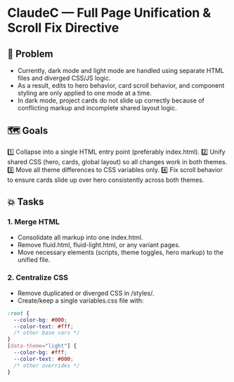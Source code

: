 # ClaudeC — Full Page Unification & Scroll Fix Directive

## 🎯 Problem

- Currently, dark mode and light mode are handled using separate HTML files and diverged CSS/JS logic.
- As a result, edits to hero behavior, card scroll behavior, and component styling are only applied to one mode at a time.
- In dark mode, project cards do not slide up correctly because of conflicting markup and incomplete shared layout logic.

## 🗺️ Goals

1️⃣ Collapse into a single HTML entry point (preferably index.html).
2️⃣ Unify shared CSS (hero, cards, global layout) so all changes work in both themes.
3️⃣ Move all theme differences to CSS variables only.
4️⃣ Fix scroll behavior to ensure cards slide up over hero consistently across both themes.

## 💥 Tasks

### 1. Merge HTML

- Consolidate all markup into one index.html.
- Remove fluid.html, fluid-light.html, or any variant pages.
- Move necessary elements (scripts, theme toggles, hero markup) to the unified file.

### 2. Centralize CSS

- Remove duplicated or diverged CSS in /styles/.
- Create/keep a single variables.css file with:

```css
:root {
  --color-bg: #000;
  --color-text: #fff;
  /* other base vars */
}
[data-theme="light"] {
  --color-bg: #fff;
  --color-text: #000;
  /* other overrides */
}